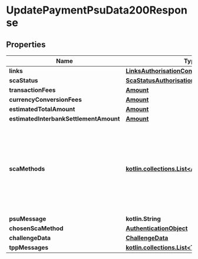 
# UpdatePaymentPsuData200Response

## Properties
Name | Type | Description | Notes
------------ | ------------- | ------------- | -------------
**links** | [**LinksAuthorisationConfirmation**](LinksAuthorisationConfirmation.md) |  | 
**scaStatus** | [**ScaStatusAuthorisationConfirmation**](ScaStatusAuthorisationConfirmation.md) |  | 
**transactionFees** | [**Amount**](Amount.md) |  |  [optional]
**currencyConversionFees** | [**Amount**](Amount.md) |  |  [optional]
**estimatedTotalAmount** | [**Amount**](Amount.md) |  |  [optional]
**estimatedInterbankSettlementAmount** | [**Amount**](Amount.md) |  |  [optional]
**scaMethods** | [**kotlin.collections.List&lt;AuthenticationObject&gt;**](AuthenticationObject.md) | This data element might be contained, if SCA is required and if the PSU has a choice between different authentication methods.  Depending on the risk management of the ASPSP this choice might be offered before or after the PSU has been identified with the first relevant factor, or if an access token is transported.  If this data element is contained, then there is also a hyperlink of type &#39;startAuthorisationWithAuthenticationMethodSelection&#39; contained in the response body.  These methods shall be presented towards the PSU for selection by the TPP.  |  [optional]
**psuMessage** | **kotlin.String** | Text to be displayed to the PSU. |  [optional]
**chosenScaMethod** | [**AuthenticationObject**](AuthenticationObject.md) |  |  [optional]
**challengeData** | [**ChallengeData**](ChallengeData.md) |  |  [optional]
**tppMessages** | [**kotlin.collections.List&lt;TppMessageGeneric&gt;**](TppMessageGeneric.md) | Messages to the TPP on operational issues. |  [optional]



